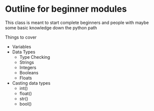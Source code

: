 # Outline for beginner modules

This class is meant to start complete beginners and people with maybe some basic knowledge down the python path

Things to cover

* Variables
* Data Types
  * Type Checking
  * Strings
  * Integers
  * Booleans
  * Floats 
* Casting data types
  * int()
  * float()
  * str()
  * bool()
 
